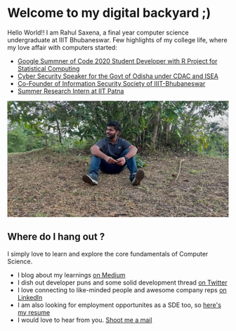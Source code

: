 # Welcome to my digital backyard ;)

Hello World!! I am Rahul Saxena, a final year computer science undergraduate at IIIT Bhubaneswar. Few highlights of my college life, where my love affair with computers started:
  - [Google Summner of Code 2020 Student Developer with R Project for Statistical Computing](https://summerofcode.withgoogle.com/projects/#6187591176552448/)
  - [Cyber Security Speaker for the Govt of Odisha under CDAC and ISEA](https://twitter.com/hindu_bale/status/1214511636779696130?s=09)
  - [Co-Founder of Information Security Society of IIIT-Bhubaneswar](https://www.facebook.com/ACMIIITBh/posts/3165433630167350)
  - [Summer Research Intern at IIT Patna](https://hindubale.github.io/Rahul_Cert(1).PDF)

![Portfolio header image](https://github.com/hinduBale/hinduBale.github.io/blob/master/port_photo_header.jpg)

## Where do I hang out ?

I simply love to learn and explore the core fundamentals of Computer Science. 
* I blog about my learnings [on Medium](https://medium.com/@rahulsaxena.hindubale)
* I dish out developer puns and some solid development thread [on Twitter](https://twitter.com/hinduBale) 
* I love connecting to like-minded people and awesome company reps [on LinkedIn](https://www.linkedin.com/in/saxena-rahul/)
* I am also looking for employment opportunites as a SDE too, so [here's my resume](https://hindubale.github.io/RahulSaxena_Resume.pdf)
* I would love to hear from you. [Shoot me a mail](mailto:rahulSaxena.hinduBale@gmail.com) 
